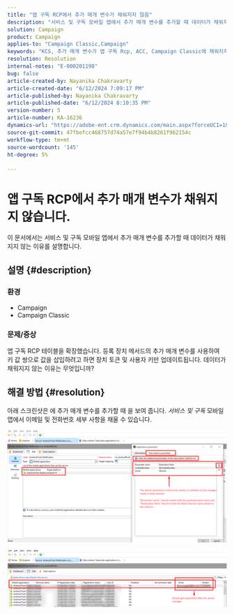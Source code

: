 ```yaml
---
title: "앱 구독 RCP에서 추가 매개 변수가 채워지지 않음"
description: "서비스 및 구독 모바일 앱에서 추가 매개 변수를 추가할 때 데이터가 채워지지 않는 이유를 알아보십시오."
solution: Campaign
product: Campaign
applies-to: "Campaign Classic,Campaign"
keywords: "KCS, 추가 매개 변수가 앱 구독 Rcp, ACC, Campaign Classic에 채워지지 않음"
resolution: Resolution
internal-notes: "E-000201198"
bug: false
article-created-by: Nayanika Chakravarty
article-created-date: "6/12/2024 7:09:17 PM"
article-published-by: Nayanika Chakravarty
article-published-date: "6/12/2024 8:10:35 PM"
version-number: 5
article-number: KA-16236
dynamics-url: "https://adobe-ent.crm.dynamics.com/main.aspx?forceUCI=1&pagetype=entityrecord&etn=knowledgearticle&id=63d39f42-ef28-ef11-840a-000d3a3764e0"
source-git-commit: 47fbefcc468757d74a57e7f94b4b8261f962154c
workflow-type: tm+mt
source-wordcount: '145'
ht-degree: 5%

---
```


# 앱 구독 RCP에서 추가 매개 변수가 채워지지 않습니다.


이 문서에서는 서비스 및 구독 모바일 앱에서 추가 매개 변수를 추가할 때 데이터가 채워지지 않는 이유를 설명합니다.

## 설명 {#description}


### <b>환경</b>

- Campaign
- Campaign Classic


### <b>문제/증상</b>

앱 구독 RCP 테이블을 확장했습니다. 등록 장치 메서드의 추가 매개 변수를 사용하여 키 값 쌍으로 값을 삽입하려고 하면 장치 토큰 및 사용자 키만 업데이트됩니다. 데이터가 채워지지 않는 이유는 무엇입니까?


## 해결 방법 {#resolution}


아래 스크린샷은 에 추가 매개 변수를 추가할 때 을 보여 줍니다. *서비스 및 구독* 모바일 앱에서 이메일 및 전화번호 세부 사항을 채울 수 있습니다.

![](assets/bc1c5473-4bd0-ec11-a7b5-00224809c556.png)



![](assets/ddd78ad4-4bd0-ec11-a7b5-00224809c556.png)
